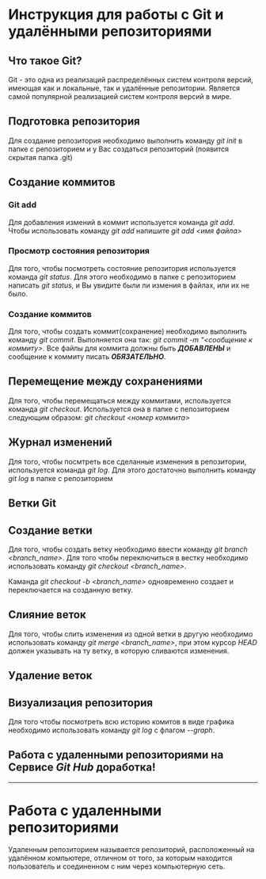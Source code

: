 # Инструкция для работы с Git и удалёнными репозиториями

## Что такое Git?
Git - это одна из реализаций распределённых систем контроля версий, имеющая как и локальные, так и удалённые репозитории. Является самой популярной реализацией систем контроля версий в мире.
## Подготовка репозитория
Для создание репозитория необходимо выполнить команду *git init*  в папке с репозиторием и у Вас создаться репозиторий (появится скрытая папка .git)

## Создание коммитов

### Git add
Для добавления измений в коммит используется команда *git add*. Чтобы использовать команду *git add* напишите *git add <имя файла>*

### Просмотр состояния репозитория
Для того, чтобы посмотреть состояние репозитория используется команда *git status*. Для этого необходимо в папке с репозиторием написать *git status*, и Вы увидите были ли измения в файлах, или их не было.

### Создание коммитов
Для того, чтобы создать коммит(сохранение) необходимо выполнить команду *git commit*. Выполняется она так: *git commit -m "<сообщение к коммиту>*. Все файлы для коммита должны быть ***ДОБАВЛЕНЫ*** и сообщение к коммиту писать ***ОБЯЗАТЕЛЬНО***.

## Перемещение между сохранениями
Для того, чтобы перемещаться между коммитами, используется команда *git checkout*. Используется она в папке с пепозиторием следующим образом: *git checkout <номер коммита>*

## Журнал изменений
Для того, чтобы посмтреть все сделанные изменения в репозитории, используется команда *git log*. Для этого достаточно выполнить команду *git log* в папке с репозиторием

## Ветки Git

## Создание ветки

Для того, чтобы создать ветку необходимо ввести команду *git branch <branch_name>*. Для того чтобы переключиться в вестку необходимо использовать команду *git checkout <branch_name>*.

Каманда *git checkout -b <branch_name>* одновременно создает и переключается на созданную ветку.

## Слияние веток

Для того, чтобы слить изменения из одной ветки в другую необходимо использовать команду *git merge <branch_name>*, при этом курсор *HEAD* должен указывать на ту ветку, в которую сливаются изменения.

## Удаление веток

## Визуализация репозитория

Для того чтобы посмотреть всю историю комитов в виде графика необходимо использовать команду *git log* с флагом *--graph*.

## Работа с удаленными репозиториями на Сервисе *Git Hub* доработка!

***

# Работа с удаленными репозиториями

Удаленным репозиторием называется репозиторий, расположенный на удалённом компьютере, отличном от того, за которым находится пользователь и соединенном с ним через компьютерную сеть.

